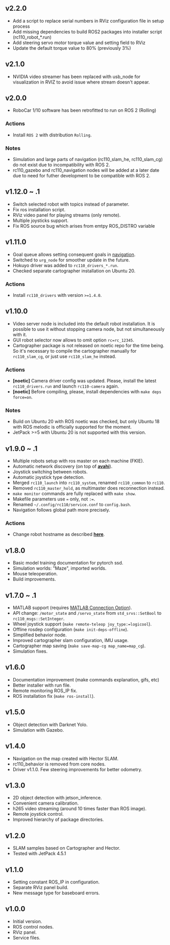 ## v2.2.0
* Add a script to replace serial numbers in RViz configuration file in setup process
* Add missing dependencies to build ROS2 packages into installer script (rc110_robot_*.run)
* Add steering servo motor torque value and setting field to RViz
* Update the default torque value to 80% (previously 3%)

## v2.1.0
* NVIDIA video streamer has been replaced with usb_node for visualization in RVIZ to avoid issue where stream doesn't appear.

## v2.0.0
* RoboCar 1/10 software has been retrofitted to run on ROS 2 (Rolling)

### Actions
* Install `ROS 2` with distribution `Rolling`.
### Notes
* Simulation and large parts of navigation (rc110_slam_he, rc110_slam_cg) do not exist due to incompatibility with ROS 2.
* rc110_gazebo and rc110_navigation nodes will be added at a later date due to need for futher development to be compatible with ROS 2.

## v1.12.0 ~ .1
* Switch selected robot with topics instead of parameter.
* Fix ros installation script.
* RViz video panel for playing streams (only remote).
* Multiple joysticks support.
* Fix ROS source bug which arises from emtpy ROS_DISTRO variable

## v1.11.0
* Goal queue allows setting consequent goals in [navigation](rc110_navigation/rc110_navigation/README.md).
* Switched to `urg_node` for smoother update in the future.
* Hokuyo driver was added to `rc110_drivers_*.run`.
* Checked separate cartographer installation on Ubuntu 20.

### Actions
* Install `rc110_drivers` with version `>=1.4.0`.

## v1.10.0
* Video server node is included into the default robot installation. It is possible to use it without stopping camera node, but not simultaneously with it.
* GUI robot selector now allows to omit option `rc=rc_12345`.
* Cartographer package is not released on noetic repo for the time being. So it's necessary to compile the cartographer manually for `rc110_slam_cg`, or just use `rc110_slam_he` instead.

### Actions
* **[noetic]** Camera driver config was updated. Please, install the latest `rc110_drivers.run` and launch `rc110-camera` again.
* **[noetic]** Before compiling, please, install dependencies with `make deps force=on`.

### Notes
* Build on Ubuntu 20 with ROS noetic was checked, but only Ubuntu 18 with ROS melodic is officially supported for the moment.
* JetPack >=5 with Ubuntu 20 is not supported with this version.

## v1.9.0 ~ .1
* Multiple robots setup with ros master on each machine (FKIE).
* Automatic network discovery (on top of [**avahi**](https://en.wikipedia.org/wiki/Avahi_(software))).
* Joystick switching between robots.
* Automatic joystick type detection.
* Merged `rc110_launch` into `rc110_system`, renamed `rc110_common` to `rc110`.
* Removed `rc110_master_hold`, as multimaster does reconnection instead.
* `make monitor` commands are fully replaced with `make show`.
* Makefile parameters use `=` only, not `:=`.
* Renamed `~/.config/rc110/service.conf` to `config.bash`.
* Navigation follows global path more precisely.

### Actions
* Change robot hostname as described [**here**](docs/MultiRobot.md).

## v1.8.0
* Basic model training documentation for pytorch ssd.
* Simulation worlds: "Maze", imported worlds.
* Mouse teleoperation.
* Build improvements.

## v1.7.0 ~ .1
* MATLAB support (requires [MATLAB Connection Option](https://www.zmp.co.jp/en/products/robocar/robocar-110X/support/matlab)).
* API change: `/motor_state` and `/servo_state` from  `std_srvs::SetBool` to `rc110_msgs::SetInteger`.
* Wheel joystick support (`make remote-teleop joy_type:=logicool`).
* Offline rosdep configuration (`make init-deps-offline`).
* Simplified behavior node.
* Improved cartographer slam configuration, IMU usage.
* Cartographer map saving (`make save-map-cg map_name=map_cg`).
* Simulation fixes.

## v1.6.0
* Documentation improvement (make commands explanation, gifs, etc)
* Better installer with run file.
* Remote monitoring ROS_IP fix.
* ROS installation fix (`make ros-install`).

## v1.5.0
* Object detection with Darknet Yolo.
* Simulation with Gazebo.

## v1.4.0
* Navigation on the map created with Hector SLAM.
* rc110_behavior is removed from core nodes.
* Driver v1.1.0. Few steering improvements for better odometry.

## v1.3.0
* 2D object detection with jetson_inference.
* Convenient camera calibration.
* h265 video streaming (around 10 times faster than ROS image).
* Remote joystick control.
* Improved hierarchy of package directories.

## v1.2.0
* SLAM samples based on Cartographer and Hector.
* Tested with JetPack 4.5.1

## v1.1.0
* Setting constant ROS_IP in configuration.
* Separate RViz panel build.
* New message type for baseboard errors.

## v1.0.0
* Initial version.
* ROS control nodes.
* RViz panel.
* Service files.
